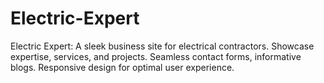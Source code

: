 # Electric-Expert
Electric Expert: A sleek business site for electrical contractors. Showcase expertise, services, and projects. Seamless contact forms, informative blogs. Responsive design for optimal user experience.
